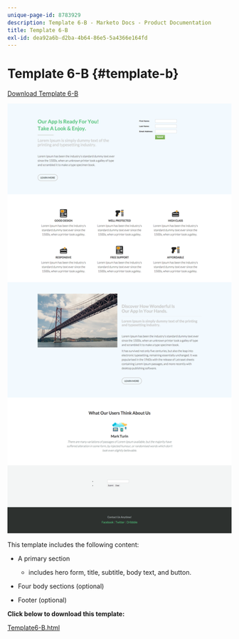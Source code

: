 ```yaml
---
unique-page-id: 8783929
description: Template 6-B - Marketo Docs - Product Documentation
title: Template 6-B
exl-id: dea92a6b-d2ba-4b64-86e5-5a4366e164fd
---
```

# Template 6-B {#template-b}

[Download Template 6-B](https://docs.marketo.com/download/attachments/8783929/template-6b.html?version=1&modificationdate=1437693110000&api=v2)

![](assets/image2015-7-29-11-3a33-3a2.png)

This template includes the following content:

* A primary section

    * includes hero form, title, subtitle, body text, and button.

* Four body sections (optional)
* Footer (optional)

**Click below to download this template:**

[Template6-B.html](https://docs.marketo.com/download/attachments/8783929/template-6b.html?version=1&modificationdate=1437693110000&api=v2)

